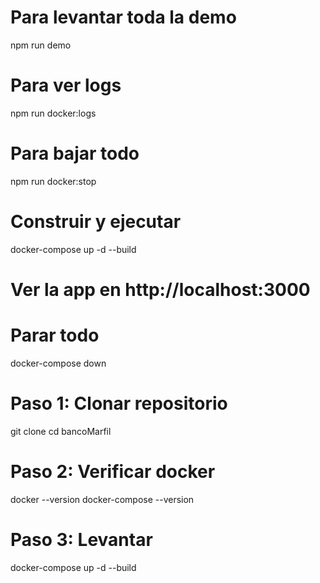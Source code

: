 # Para levantar toda la demo
npm run demo

# Para ver logs
npm run docker:logs

# Para bajar todo
npm run docker:stop

# Construir y ejecutar
docker-compose up -d --build

# Ver la app en http://localhost:3000

# Parar todo
docker-compose down

# Paso 1: Clonar repositorio
git clone <tu-repositorio>
cd bancoMarfil

# Paso 2: Verificar docker
docker --version
docker-compose --version

# Paso 3: Levantar
docker-compose up -d --build
